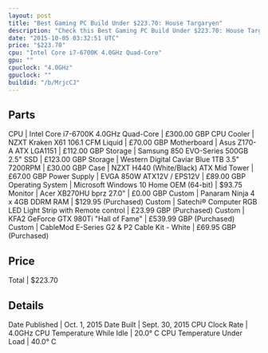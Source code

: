 ```yaml
---
layout: post
title: "Best Gaming PC Build Under $223.70: House Targaryen"
description: "Check this Best Gaming PC Build Under $223.70: House Targaryen. CPU: Intel Core i7-6700K 4.0GHz Quad-Core, CPU Cooler: NZXT Kraken X61 106.1 CFM Liquid, Motherboard: Asus "
date: "2015-10-05 03:32:51 UTC"
price: "$223.70"
cpu: "Intel Core i7-6700K 4.0GHz Quad-Core"
gpu: ""
cpuclock: "4.0GHz"
gpuclock: ""
buildid: "/b/MrjcCJ"
---
```


## Parts

CPU | Intel Core i7-6700K 4.0GHz Quad-Core | £300.00 GBP
CPU Cooler | NZXT Kraken X61 106.1 CFM Liquid | £70.00 GBP
Motherboard | Asus Z170-A ATX LGA1151 | £112.00 GBP
Storage | Samsung 850 EVO-Series 500GB 2.5" SSD | £123.00 GBP
Storage | Western Digital Caviar Blue 1TB 3.5" 7200RPM | £30.00 GBP
Case | NZXT H440 (White/Black) ATX Mid Tower | £67.00 GBP
Power Supply | EVGA 850W ATX12V / EPS12V | £89.00 GBP
Operating System | Microsoft Windows 10 Home OEM (64-bit) | $93.75
Monitor | Acer XB270HU bprz 27.0" | £0.00 GBP
Custom | Panaram Ninja 4 x 4GB DDRM RAM | $129.95 (Purchased)
Custom | Satechi® Computer RGB LED Light Strip with Remote control | £23.99 GBP (Purchased)
Custom | KFA2 GeForce GTX 980Ti "Hall of Fame" | £539.99 GBP (Purchased)
Custom | CableMod E-Series G2 & P2 Cable Kit - White | £69.95 GBP (Purchased)

## Price

Total | $223.70

## Details

Date Published | Oct. 1, 2015
Date Built | Sept. 30, 2015
CPU Clock Rate | 4.0GHz
CPU Temperature While Idle | 20.0° C
CPU Temperature Under Load | 40.0° C